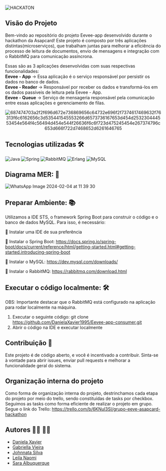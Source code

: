 ![HACKATON](https://github.com/DanielaXavier1995/Grupo-Eeve_Asapcard-Hackathon/assets/147341840/48c8f780-bb70-4aaf-b085-0a7b844d0d5f)

## Visão do Projeto
Bem-vindo ao repositório do projeto Eevee-app desenvolvido durante o hackathon da Asapcard! 
Este projeto é composto por três aplicações distintas(microserviços), que trabalham juntas para melhorar a eficiência do processo de leitura de documentos, envio de mensagens e integração com o RabbitMQ para comunicação assíncrona.

Essas são as 3 aplicações desenvolvidas com suas respectivas funcionalidades:
**<br/>Eevee - App** -> Essa aplicação é o serviço responsável por persistir os dados no banco de dados.
**<br/>Eevee - Reader** -> Responsável por receber os dados e transformá-los em os dados passíveis de leitura pela Eevee - App.
**<br/>Eevee - Queue** -> Serviço de mensageria responsável pela comunicação entre essas aplicações e gerenciamento de filas.

<div align="middle">
  
 ![687474703a2f2f696d672e736869656c64732e696f2f7374617469632f76313f6c6162656c3d535441545553266d6573736167653d454d253230444553454e564f4c56494d454e544f26636f6c6f723d475245454e267374796c653d666f722d7468652d6261646765](https://github.com/DanielaXavier1995/Grupo-Eeve_Asapcard-Hackathon/assets/147341840/3903ee25-3aab-4dce-8700-56f1b11b2259)
 
</div>

## Tecnologias utilizadas 🛠️
![Java](https://img.shields.io/badge/java-%23ED8B00.svg?style=for-the-badge&logo=openjdk&logoColor=white)
![Spring](https://img.shields.io/badge/spring-%236DB33F.svg?style=for-the-badge&logo=spring&logoColor=white)
![RabbitMQ](https://img.shields.io/badge/Rabbitmq-FF6600?style=for-the-badge&logo=rabbitmq&logoColor=white)
![Erlang](https://img.shields.io/badge/Erlang-white.svg?style=for-the-badge&logo=erlang&logoColor=a90533)
![MySQL](https://img.shields.io/badge/mysql-%2300f.svg?style=for-the-badge&logo=mysql&logoColor=white)

## Diagrama MER: 📂
![WhatsApp Image 2024-02-04 at 11 39 30](https://github.com/DanielaXavier1995/Grupo-Eeve_Asapcard-Hackathon/assets/147341840/58d2b011-892e-4da3-aba0-ebd8085c1011)

## Preparar Ambiente: 📚
Utilizamos a IDE STS, o framework Spring Boot para construir o código e o banco de dados MySQL. Para isso, é necessário:

📌 Instalar uma IDE de sua preferência

📌 Instalar o Spring Boot: https://docs.spring.io/spring-boot/docs/current/reference/html/getting-started.html#getting-started.introducing-spring-boot

📌 Instalar o MySQL: https://dev.mysql.com/downloads/

📌 Instalar o RabbitMQ: https://rabbitmq.com/download.html

## Executar o código localmente: 🛠️
OBS: Importante destacar que o RabbitMQ está configurado na aplicação para rodar localmente na máquina.

1. Executar o seguinte código: git clone https://github.com/DanielaXavier1995/Eevee-app-consumer.git
2. Abrir o código na IDE e executar localmente

## Contribuição 💭
Este projeto é de código aberto, e você é incentivado a contribuir. Sinta-se à vontade para abrir issues, enviar pull requests e melhorar a funcionalidade geral do sistema.

## Organização interna do projeto 
Como forma de organização interna do projeto, destrinchamos cada etapa do projeto  por meio do trello, sendo constituídas de tasks por checkbox. Seguimos as tasks como forma eficiente de realizar o projeto em grupo.
Segue o link do Trello: https://trello.com/b/6KNul3SI/grupo-eeve-asapcard-hackathon

## Autores 👨‍💻 👩‍💻
- [Daniela Xavier](https://www.linkedin.com/in/dani-xavier/)
- [Gabriella Vieira](https://www.linkedin.com/in/gabriellavieirabruno/)
- [Johnnata Silva](https://www.linkedin.com/in/johnnata-silva/)
- [Leila Naomi](https://www.linkedin.com/in/leila-naomi-souza-sugiyama/)
- [Sara Albuquerque](https://www.linkedin.com/in/saraalbuquerque/)

